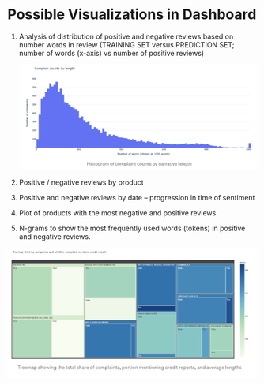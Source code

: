 # Possible Visualizations in Dashboard

1. Analysis of distribution of positive and negative reviews based on number words in review (TRAINING SET versus PREDICTION SET;  number of words (x-axis) vs number of positive reviews)

    ![](/Resources/distribution-based-on-number-words.PNG)

2. Positive / negative reviews by product


3. Positive and negative reviews by date – progression in time of sentiment
4. Plot of products with the most negative and positive reviews.
5. N-grams to show the most frequently used words (tokens) in positive and negative reviews.

![](/Resources/treemap.PNG)

